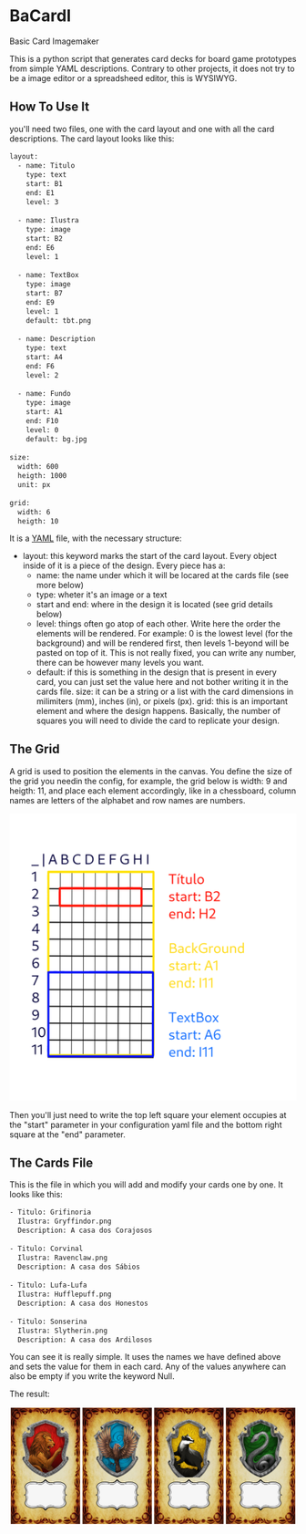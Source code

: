 # BaCardI
Basic Card Imagemaker

This is a python script that generates card decks for board game prototypes from simple YAML descriptions. Contrary to other projects, it does not try to be a image editor or a spreadsheed editor, this is WYSIWYG.

## How To Use It

you'll need two files, one with the card layout and one with all the card descriptions. The card layout looks like this:

```
layout:
  - name: Titulo
    type: text
    start: B1
    end: E1
    level: 3

  - name: Ilustra
    type: image
    start: B2
    end: E6
    level: 1

  - name: TextBox
    type: image
    start: B7
    end: E9
    level: 1
    default: tbt.png

  - name: Description
    type: text
    start: A4
    end: F6
    level: 2

  - name: Fundo
    type: image
    start: A1
    end: F10
    level: 0
    default: bg.jpg

size: 
  width: 600
  heigth: 1000
  unit: px

grid:
  width: 6
  heigth: 10
```

It is a [YAML](https://docs.ansible.com/ansible/latest/reference_appendices/YAMLSyntax.html) file, with the necessary structure:
- layout: this keyword marks the start of the card layout. Every object inside of it is a piece of the design. Every piece has a:
  - name: the name under which it will be locared at the cards file (see more below)
  - type: wheter it's an image or a text
  - start and end: where in the design it is located (see grid details below)
  - level: things often go atop of each other. Write here the order the elements will be rendered. For example: 0 is the lowest level (for the background) and will be rendered first, then levels 1-beyond will be pasted on top of it. This is not really fixed, you can write any number, there can be however many levels you want.
  - default: if this is something in the design that is present in every card, you can just set the value here and not bother writing it in the cards file.
  size: it can be a string or a list with the card dimensions in milimiters (mm), inches (in), or pixels (px).
  grid: this is an important element and where the design happens. Basically, the number of squares you will need to divide the card to replicate your design.

## The Grid

A grid is used to position the elements in the canvas. You define the size of the grid you needin the config, for example, the grid below is width: 9 and heigth: 11, and place each element accordingly, like in a chessboard, column names are letters of the alphabet and row names are numbers.

![Grid.png](https://github.com/istrangeloop/BaCardI/blob/main/grid.png)

Then you'll just need to write the top left square your element occupies at the "start" parameter in your configuration yaml file and the bottom right square at the "end" parameter. 

## The Cards File

This is the file in which you will add and modify your cards one by one. It looks like this:
```
- Titulo: Grifinoria
  Ilustra: Gryffindor.png
  Description: A casa dos Corajosos

- Titulo: Corvinal
  Ilustra: Ravenclaw.png
  Description: A casa dos Sábios

- Titulo: Lufa-Lufa
  Ilustra: Hufflepuff.png
  Description: A casa dos Honestos

- Titulo: Sonserina
  Ilustra: Slytherin.png
  Description: A casa dos Ardilosos
```
You can see it is really simple. It uses the names we have defined above and sets the value for them in each card. Any of the values anywhere can also be empty if you write the keyword Null.

The result:

![cards.png](https://github.com/istrangeloop/BaCardI/blob/main/cardstest-0.png)
